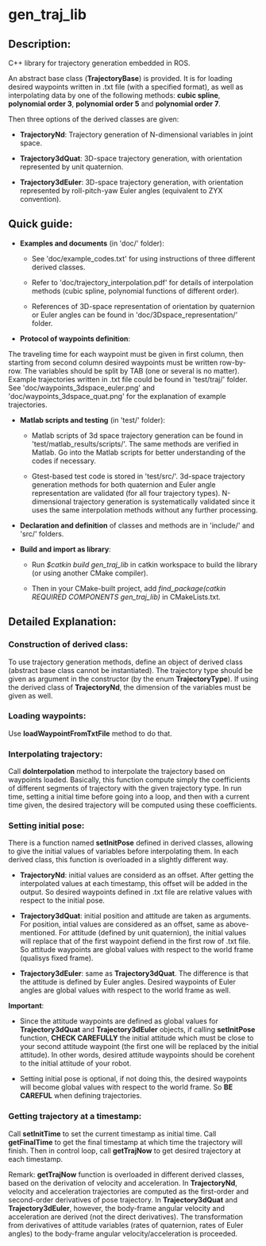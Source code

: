 # gen_traj_lib

## **Description**:
C++ library for trajectory generation embedded in ROS. 

An abstract base class (**TrajectoryBase**) is provided. It is for loading desired waypoints written in .txt file (with a specified format), as well as interpolating data by one of the following methods: 
**cubic spline**, **polynomial order 3**, **polynomial order 5** and **polynomial order 7**. 

Then three options of the derived classes are given: 

- **TrajectoryNd**: Trajectory generation of N-dimensional variables in joint space. 

- **Trajectory3dQuat**: 3D-space trajectory generation, with orientation represented by unit quaternion. 

- **Trajectory3dEuler**: 3D-space trajectory generation, with orientation represented by roll-pitch-yaw Euler angles (equivalent to ZYX convention). 



## **Quick guide**:

- **Examples and documents** (in 'doc/' folder):

   - See 'doc/example_codes.txt' for using instructions of three different derived classes. 

   - Refer to 'doc/trajectory_interpolation.pdf' for details of interpolation methods (cubic spline, polynomial functions of different order).
 
   - References of 3D-space representation of orientation by quaternion or Euler angles can be found in 'doc/3Dspace_representation/' folder.


- **Protocol of waypoints definition**: 

The traveling time for each waypoint must be given in first column, then starting from second column desired waypoints must be written row-by-row. The variables should be split by TAB (one or several is no matter). Example trajectories written in .txt file could be found in 'test/traj/' folder. See 'doc/waypoints_3dspace_euler.png' and 'doc/waypoints_3dspace_quat.png' for the explanation of example trajectories.


- **Matlab scripts and testing** (in 'test/' folder):

   - Matlab scripts of 3d space trajectory generation can be found in 'test/matlab_results/scripts/'. The same methods are verified in Matlab. Go into the Matlab scripts for better understanding of the codes if necessary.

   - Gtest-based test code is stored in 'test/src/'. 3d-space trajectory generation methods for both quaternion and Euler angle representation are validated (for all four trajectory types). N-dimensional trajectory generation is systematically validated since it uses the same interpolation methods without any further processing.


- **Declaration and definition** of classes and methods are in 'include/' and 'src/' folders.


- **Build and import as library**:

   - Run *$catkin build gen_traj_lib* in catkin workspace to build the library (or using another CMake compiler).

   - Then in your CMake-built project, add *find_package(catkin REQUIRED COMPONENTS gen_traj_lib)* in CMakeLists.txt.


## **Detailed Explanation**:

### **Construction of derived class**: 

To use trajectory generation methods, define an object of derived class (abstract base class cannot be instantiated). The trajectory type should be given as argument in the constructor (by the enum **TrajectoryType**). If using the derived class of **TrajectoryNd**, the dimension of the variables must be given as well.


### **Loading waypoints**:
Use **loadWaypointFromTxtFile** method to do that.


### **Interpolating trajectory**: 

Call **doInterpolation** method to interpolate the trajectory based on waypoints loaded. Basically, this function compute simply the coefficients of different segments of trajectory with the given trajectory type. In run time, setting a initial time before going into a loop, and then with a current time given, the desired trajectory will be computed using these coefficients.

### **Setting initial pose**: 

There is a function named **setInitPose** defined in derived classes, allowing to give the initial values of variables before interpolating them. In each derived class, this function is overloaded in a slightly different way. 

   - **TrajectoryNd**: initial values are considerd as an offset. After getting the interpolated values at each timestamp, this offset will be added in the output. So desired waypoints defined in .txt file are relative values with respect to the initial pose.

   - **Trajectory3dQuat**: initial position and attitude are taken as arguments. For position, intial values are considered as an offset, same as above-mentioned. For attitude (defined by unit quaternion), the initial values will replace that of the first waypoint defiend in the first row of .txt file. So attitude waypoints are global values with respect to the world frame (qualisys fixed frame).

   - **Trajectory3dEuler**: same as **Trajectory3dQuat**. The difference is that the attitude is defined by Euler angles. Desired waypoints of Euler angles are global values with respect to the world frame as well.

   **Important**: 

   - Since the attitude waypoints are defined as global values for **Trajectory3dQuat** and **Trajectory3dEuler** objects, if calling **setInitPose** function, **CHECK CAREFULLY** the initial attitude which must be close to your second attitude waypoint (the first one will be replaced by the initial attitude). In other words, desired attitude waypoints should be corehent to the initial attitude of your robot.

   - Setting initial pose is optional, if not doing this, the desired waypoints will become global values with respect to the world frame. So **BE CAREFUL** when defining trajectories.


### **Getting trajectory at a timestamp**:

Call **setInitTime** to set the current timestamp as initial time. Call **getFinalTime** to get the final timestamp at which time the trajectory will finish. Then in control loop, call **getTrajNow** to get desired trajectory at each timestamp. 

Remark: **getTrajNow** function is overloaded in different derived classes, based on the derivation of velocity and acceleration. In **TrajectoryNd**, velocity and acceleration trajectories are computed as the first-order and second-order derivatives of pose trajectory. In **Trajectory3dQuat** and **Trajectory3dEuler**, however, the body-frame angular velocity and acceleration are derived (not the direct derivatives). The transformation from derivatives of attitude variables (rates of quaternion, rates of Euler angles) to the body-frame angular velocity/acceleration is proceeded.
